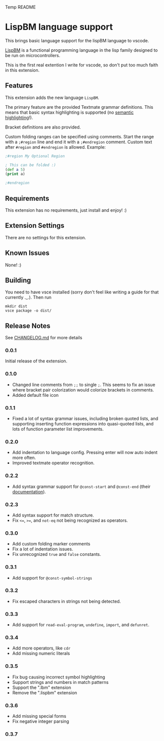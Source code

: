 Temp README

# LispBM language support

This brings basic language support for the lispBM language to vscode.

[LispBM](https://github.com/svenssonjoel/lispBM) is a functional programming
language in the lisp family designed to be run on microcontrollers.

This is the first real extention I write for vscode, so don't put too much
faith in this extension.

## Features

This extension adds the new language `LispBM`.

The primary feature are the provided Textmate grammar definitions.
This means that basic syntax highlighting is supported (no [semantic highlighting](https://code.visualstudio.com/api/language-extensions/semantic-highlight-guide)!).

Bracket definitions are also provided.

Custom folding ranges can be specified using comments. Start the range with a
`;#region` line and end it with a `;#endregion` comment.
Custom text after `#region` and `#endregion` is allowed.
Example:

```clj
;#region My Optional Region

; This can be folded :)
(def a 5)
(print a)

;#endregion
```

## Requirements

This extension has no requirements, just install and enjoy! :)

## Extension Settings

There are no settings for this extension.

<!-- Include if your extension adds any VS Code settings through the `contributes.configuration` extension point.

For example:

This extension contributes the following settings:

* `myExtension.enable`: Enable/disable this extension.
* `myExtension.thing`: Set to `blah` to do something. -->

## Known Issues

None! :)

## Building

You need to have vsce installed (sorry don't feel like writing a guide for that
currently .\_.).
Then run

```shell
mkdir dist
vsce package -o dist/
```

## Release Notes

See [CHANGELOG.md](CHANGELOG.md) for more details

### 0.0.1

Initial release of the extension.

### 0.1.0

- Changed line comments from `;;` to single `;`. This seems to fix an issue where
  bracket pair colorization would colorize brackets in comments.
- Added default file icon

### 0.1.1

- Fixed a lot of syntax grammar issues, including broken quoted lists, and supporting
  inserting function expressions into quasi-quoted lists, and lots of function
  parameter list improvements.

### 0.2.0

- Add indentation to language config. Pressing enter will now auto indent more
  often.
- Improved textmate operator recognition.

### 0.2.2

- Add syntax grammar support for `@const-start` and `@const-end` (their
  [documentation](https://github.com/vedderb/bldc/blob/master/lispBM/lispBM/doc/lbmref.md#const-start)).

### 0.2.3

- Add syntax support for match structure.
- Fix `<=`, `>=`, and `not-eq` not being recognized as operators.

### 0.3.0

- Add custom folding marker comments
- Fix a lot of indentation issues.
- Fix unrecognized `true` and `false` constants.

### 0.3.1

- Add support for `@const-symbol-strings`

### 0.3.2

- Fix escaped characters in strings not being detected.

### 0.3.3

- Add support for `read-eval-program`, `undefine`, `import`, and `defunret`.

### 0.3.4

- Add more operators, like `cdr`
- Add missing numeric literals

### 0.3.5

- Fix bug causing incorrect symbol highlighting
- Support strings and numbers in match patterns
- Support the ".lbm" extension
- Remove the ".lispbm" extension

### 0.3.6

- Add missing special forms
- Fix negative integer parsing

### 0.3.7
